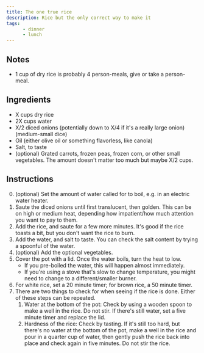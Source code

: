 ```yaml
---
title: The one true rice
description: Rice but the only correct way to make it
tags:
      - dinner
      - lunch
---
```


## Notes

* 1 cup of dry rice is probably 4 person-meals, give or take a person-meal. 

## Ingredients

* X cups dry rice
* 2X cups water
* X/2 diced onions (potentially down to X/4 if it's a really large onion) (medium-small dice)
* Oil (either olive oil or something flavorless, like canola)
* Salt, to taste
* (optional) Grated carrots, frozen peas, frozen corn, or other small vegetables. The amount doesn't matter too much but maybe X/2 cups.

## Instructions

0. (optional) Set the amount of water called for to boil, e.g. in an electric water heater.
1. Saute the diced onions until first translucent, then golden. This can be on high or medium heat, depending how impatient/how much attention you want to pay to them.
2. Add the rice, and saute for a few more minutes. It's good if the rice toasts a bit, but you don't want the rice to burn.
3. Add the water, and salt to taste. You can check the salt content by trying a spoonful of the water.
4. (optional) Add the optional vegetables.
5. Cover the pot with a lid. Once the water boils, turn the heat to low. 
   - If you pre-boiled the water, this will happen almost immediately.
   - If you're using a stove that's slow to change temperature, you might need to change to a different/smaller burner.
6. For white rice, set a 20 minute timer; for brown rice, a 50 minute timer.
7. There are two things to check for when seeing if the rice is done. Either of these steps can be repeated.
   1. Water at the bottom of the pot: Check by using a wooden spoon to make a well in the rice. Do not stir. If there's still water, set a five minute timer and replace the lid.
   2. Hardness of the rice: Check by tasting. If it's still too hard, but there's no water at the bottom of the pot, make a well in the rice and pour in a quarter cup of water, then gently push the rice back into place and check again in five minutes. Do not stir the rice.
